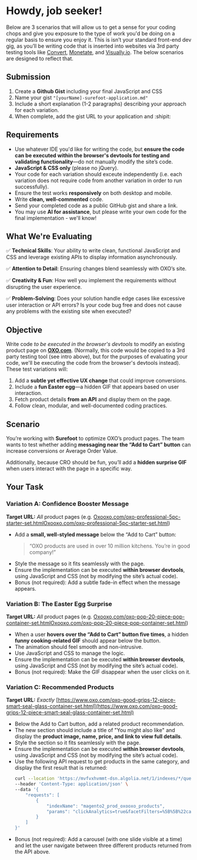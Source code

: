 # Howdy, job seeker!

Below are 3 scenarios that will allow us to get a sense for your coding chops and give you exposure to the type of work you'd be doing on a regular basis to ensure you enjoy it. This is isn’t your standard front-end dev gig, as you’ll be writing code that is inserted into websites via 3rd party testing tools like [Convert](https://www.convert.com/), [Monetate](https://www.monetate.com/), and [Visually.io](https://www.visually.io/). The below scenarios are designed to reflect that.  

## Submission

1. Create a **Github Gist** including your final JavaScript and CSS
1. Name your gist `"[yourName]-surefoot-application.md"`
1. Include a short explanation (1-2 paragraphs) describing your approach for each variation.
1. When complete, add the gist URL to your application and :shipit:

## Requirements

*   Use whatever IDE you'd like for writing the code, but **ensure the code can be executed within the browser's devtools for testing and validating functionality**—do not manually modify the site’s code.
*   **JavaScript & CSS only** (please no jQuery).
*   Your code for each variation should exceute independently (i.e. each variation does not require code from another variation in order to run successfully).
*   Ensure the test works **responsively** on both desktop and mobile.
*   Write **clean, well-commented** code.
*   Send your completed code as a public GitHub gist and share a link.
*   You may use **AI for assistance**, but please write your own code for the final implementation - we'll know!
    
## What We're Evaluating

✅ **Technical Skills**: Your ability to write clean, functional JavaScript and CSS and leverage existing APIs to display information asynchronously.

✅ **Attention to Detail**: Ensuring changes blend seamlessly with OXO’s site.

✅ **Creativity & Fun**: How well you implement the requirements without disrupting the user experience.

✅ **Problem-Solving**: Does your solution handle edge cases like excessive user interaction or API errors? Is your code bug free and does not cause any problems with the existing site when executed?

## Objective

Write code *to be executed in the browser's devtools* to modify an existing product page on [**OXO.com**](http://OXO.com). (Normally, this code would be copied to a 3rd party testing tool (see intro above), but for the purposes of evaluating your code, we'll be executing the code from the browser's devtools instead). These test variations will:

1.  Add a **subtle yet effective UX change** that could improve conversions.
2.  Include a **fun Easter egg**—a hidden GIF that appears based on user interaction.
3.  Fetch product details **from an API** and display them on the page.
4.  Follow clean, modular, and well-documented coding practices.

## Scenario

You’re working with **Surefoot** to optimize OXO’s product pages. The team wants to test whether adding **messaging near the “Add to Cart” button** can increase conversions or Average Order Value.

Additionally, because CRO should be fun, you’ll add a **hidden surprise GIF** when users interact with the page in a specific way.

## Your Task

### Variation A: Confidence Booster Message

**Target URL:** _All_ product pages (e.g. ﻿[Oxooxo.com/oxo-professional-5pc-starter-set.html](https://www.oxo.com/oxo-professional-5pc-starter-set.html)[Oxooxo.com/oxo-professional-5pc-starter-set.html](https://www.oxo.com/oxo-professional-5pc-starter-set.html)﻿)

*   Add a **small, well-styled message** below the “Add to Cart” button:
    > “OXO products are used in over 10 million kitchens. You’re in good company!”
*   Style the message so it fits seamlessly with the page.
*   Ensure the implementation can be executed **within browser devtools**, using JavaScript and CSS (not by modifying the site’s actual code).
*   Bonus (not required): Add a subtle fade-in effect when the message appears.

### **Variation B: The Easter Egg Surprise**

**Target URL:** _All_ product pages (e.g. ﻿[Oxooxo.com/oxo-pop-20-piece-pop-container-set.html](https://www.oxo.com/oxo-pop-20-piece-pop-container-set.html)[Oxooxo.com/oxo-pop-20-piece-pop-container-set.html](https://www.oxo.com/oxo-pop-20-piece-pop-container-set.html)﻿)

*   When a user **hovers over the “Add to Cart” button five times**, a hidden **funny cooking-related GIF** should appear below the button.
*   The animation should feel smooth and non-intrusive.
*   Use JavaScript and CSS to manage the logic.
*   Ensure the implementation can be executed **within browser devtools**, using JavaScript and CSS (not by modifying the site’s actual code).
*   Bonus (not required): Make the GIF disappear when the user clicks on it.
    
### Variation C: Recommended Products

**Target URL:** _Exactly_ [https://www.oxo.com/oxo-good-grips-12-piece-smart-seal-glass-container-set.html](https://www.oxo.com/oxo-good-grips-12-piece-smart-seal-glass-container-set.html)

*   Below the Add to Cart button, add a related product recommendation.
*   The new section should include a title of "You might also like" and display the **product image, name, price, and link to view full details**.
*   Style the section so it fits seamlessly with the page.
*   Ensure the implementation can be executed **within browser devtools**, using JavaScript and CSS (not by modifying the site’s actual code).
*   Use the following API request to get products in the same category, and display the first result that is returned:
    ```sh
    curl --location 'https://mvfvxhvmmt-dsn.algolia.net/1/indexes/*/queries?X-Algolia-Api-Key=OTVkZTk2YTY1YTBiNGM0MTlmYmQ5MmE4YWRmYWUxZWI0MDJiODc5YTExNGQ0MjM3OTBjODQ4NDczNTRmZWUzNmZpbHRlcnM9Y2F0YWxvZ19wZXJtaXNzaW9ucy5jdXN0b21lcl9ncm91cF8wJTIwJTIxJTNEJTIwMCZ0YWdGaWx0ZXJzPSZ2YWxpZFVudGlsPTE3NDQ5MDAwMjE%3D&X-Algolia-Application-Id=MVFVXHVMMT' \
    --header 'Content-Type: application/json' \
    --data '{
        "requests": [
            {
                "indexName": "magento2_prod_oxooxo_products",
                "params": "clickAnalytics=true&facetFilters=%5B%5B%22categories.level3%3AShop%20%2F%2F%2F%20Kitchenware%20%2F%2F%2F%20Food%20Containers%20%2F%2F%2F%20Smart%20Seal%22%5D%5D&facets=%5B%22brand%22%2C%22categories.level0%22%2C%22categories.level1%22%2C%22categories.level2%22%2C%22categories.level3%22%2C%22categories.level4%22%2C%22oxo_color%22%2C%22price.USD.group_0%22%5D&filters=categoryPageId%3A%22Shop%20%2F%2F%2F%20Kitchenware%20%2F%2F%2F%20Food%20Containers%20%2F%2F%2F%20Smart%20Seal%22&highlightPostTag=__%2Fais-highlight__&highlightPreTag=__ais-highlight__&hitsPerPage=48&maxValuesPerFacet=10&numericFilters=%5B%22visibility_catalog%3D1%22%2C%22status%3D1%22%5D&page=0&ruleContexts=%5B%22magento_filters%22%2C%22magento-category-25%22%5D&tagFilters="
            }
        ]
    }'
    ```
*   Bonus (not required): Add a carousel (with one slide visible at a time) and let the user navigate between three different products returned from the API above.
